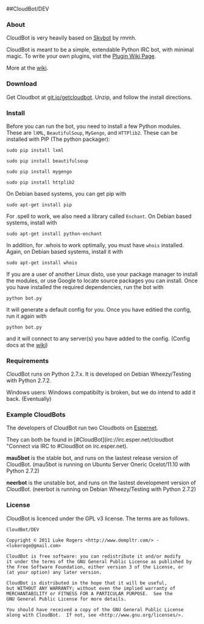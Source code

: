 ##CloudBot/DEV

### About
CloudBot is very heavily based on [Skybot](http://git.io/skybot) by rmmh.  

CloudBot is meant to be a simple, extendable Python IRC bot, with minimal magic.  To write your own plugins, vist the [Plugin Wiki Page](http://git.io/cloudbotplugins).

More at the [wiki](http://git.io/cloudbotwiki).

### Download
Get Cloudbot at [git.io/getcloudbot](http://git.io/getcloudbot "CloudBot").
Unzip, and follow the install directions.

### Install
Before you can run the bot, you need to install a few Python modules. These are `lXML`, `BeautifulSoup`, `MyGengo`, and `HTTPlib2`.  These can be installed with PIP (The python packager):

`sudo pip install lxml`

`sudo pip install beautifulsoup`

`sudo pip install mygengo`

`sudo pip install httplib2`

On Debian based systems, you can get pip with

`sudo apt-get install pip`

For .spell to work, we also need a library called `Enchant`.  On Debian based systems, install with

`sudo apt-get install python-enchant`

In addition, for .whois to work optimally, you must have `whois` installed. Again, on Debian based systems, install it with 

`sudo apt-get install whois`

If you are a user of another Linux disto, use your package manager to install the modules, or use Google to locate source packages you can install.
Once you have installed the required dependencies, run the bot with 

`python bot.py`

It will generate a default config for you.  Once you have editied the config, run it again with

`python bot.py`

and it will connect to any server(s) you have added to the config. (Config docs at the [wiki](http://git.io/cloudbotconfig))

### Requirements
CloudBot runs on Python 2.7.x. It is developed on Debian Wheezy/Testing with Python 2.7.2.

Windows users: Windows compatibilty is broken, but we do intend to add it back. (Eventually)

### Example CloudBots
The developers of CloudBot run two Cloudbots on [Espernet](http://esper.net).

They can both be found in [#CloudBot](irc://irc.esper.net/cloudbot "Connect via IRC to #CloudBot on irc.esper.net).

**mau5bot** is the stable bot, and runs on the lastest release version of CloudBot. (mau5bot is running on Ubuntu Server Oneric Ocelot/11.10 with Python 2.7.2)

**neerbot** is the unstable bot, and runs on the lastest development version of CloudBot. (neerbot is running on Debian Wheezy/Testing with Python 2.7.2)

### License
CloudBot is licenced under the GPL v3 license. The terms are as follows.
    
    CloudBot/DEV

    Copyright © 2011 Luke Rogers <http://www.dempltr.com/> - <lukeroge@gmail.com>

    CloudBot is free software: you can redistribute it and/or modify
    it under the terms of the GNU General Public License as published by
    the Free Software Foundation, either version 3 of the License, or
    (at your option) any later version.

    CloudBot is distributed in the hope that it will be useful,
    but WITHOUT ANY WARRANTY; without even the implied warranty of
    MERCHANTABILITY or FITNESS FOR A PARTICULAR PURPOSE.  See the
    GNU General Public License for more details.

    You should have received a copy of the GNU General Public License
    along with CloudBot.  If not, see <http://www.gnu.org/licenses/>.